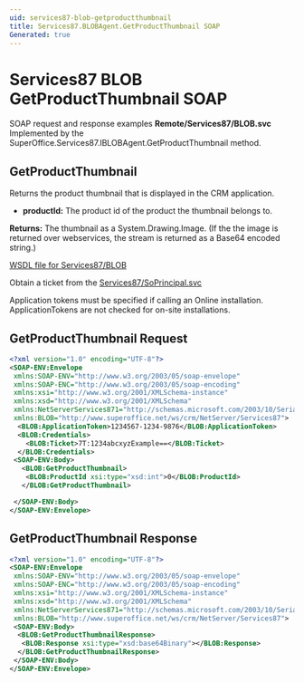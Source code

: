 ```yaml
---
uid: services87-blob-getproductthumbnail
title: Services87.BLOBAgent.GetProductThumbnail SOAP
Generated: true
---
```


# Services87 BLOB GetProductThumbnail SOAP

SOAP request and response examples **Remote/Services87/BLOB.svc**
Implemented by the <see cref="M:SuperOffice.Services87.IBLOBAgent.GetProductThumbnail">SuperOffice.Services87.IBLOBAgent.GetProductThumbnail</see> method.

## GetProductThumbnail

Returns the product thumbnail that is displayed in the CRM application.

* **productId:** The product id of the product the thumbnail belongs to.

**Returns:** The thumbnail as a System.Drawing.Image. (If the the image is returned over webservices, the stream is returned as a Base64 encoded string.)


[WSDL file for Services87/BLOB](../Services87-BLOB.md)

Obtain a ticket from the [Services87/SoPrincipal.svc](../SoPrincipal/index.md)

Application tokens must be specified if calling an Online installation. ApplicationTokens are not checked for on-site installations.

## GetProductThumbnail Request

```xml
<?xml version="1.0" encoding="UTF-8"?>
<SOAP-ENV:Envelope
 xmlns:SOAP-ENV="http://www.w3.org/2003/05/soap-envelope"
 xmlns:SOAP-ENC="http://www.w3.org/2003/05/soap-encoding"
 xmlns:xsi="http://www.w3.org/2001/XMLSchema-instance"
 xmlns:xsd="http://www.w3.org/2001/XMLSchema"
 xmlns:NetServerServices871="http://schemas.microsoft.com/2003/10/Serialization/"
 xmlns:BLOB="http://www.superoffice.net/ws/crm/NetServer/Services87">
  <BLOB:ApplicationToken>1234567-1234-9876</BLOB:ApplicationToken>
  <BLOB:Credentials>
    <BLOB:Ticket>7T:1234abcxyzExample==</BLOB:Ticket>
  </BLOB:Credentials>
 <SOAP-ENV:Body>
   <BLOB:GetProductThumbnail>
    <BLOB:ProductId xsi:type="xsd:int">0</BLOB:ProductId>
   </BLOB:GetProductThumbnail>

 </SOAP-ENV:Body>
</SOAP-ENV:Envelope>

```


## GetProductThumbnail Response

```xml
<?xml version="1.0" encoding="UTF-8"?>
<SOAP-ENV:Envelope
 xmlns:SOAP-ENV="http://www.w3.org/2003/05/soap-envelope"
 xmlns:SOAP-ENC="http://www.w3.org/2003/05/soap-encoding"
 xmlns:xsi="http://www.w3.org/2001/XMLSchema-instance"
 xmlns:xsd="http://www.w3.org/2001/XMLSchema"
 xmlns:NetServerServices871="http://schemas.microsoft.com/2003/10/Serialization/"
 xmlns:BLOB="http://www.superoffice.net/ws/crm/NetServer/Services87">
 <SOAP-ENV:Body>
  <BLOB:GetProductThumbnailResponse>
   <BLOB:Response xsi:type="xsd:base64Binary"></BLOB:Response>
  </BLOB:GetProductThumbnailResponse>
 </SOAP-ENV:Body>
</SOAP-ENV:Envelope>

```

